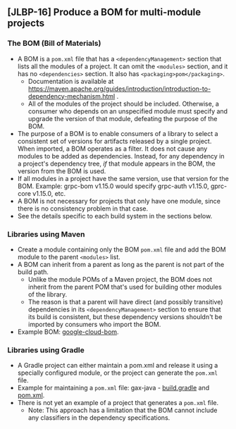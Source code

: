 [JLBP-16] Produce a BOM for multi-module projects
-------------------------------------------------

### The BOM (Bill of Materials)

- A BOM is a `pom.xml` file that has a `<dependencyManagement>` section that lists all the modules of a project. It can omit the `<modules>` section, and it has no `<dependencies>` section. It also has `<packaging>pom</packaging>`.
  - Documentation is available at https://maven.apache.org/guides/introduction/introduction-to-dependency-mechanism.html .
  - All of the modules of the project should be included. Otherwise, a consumer who depends on an unspecified module must specify and upgrade the version of that module, defeating the purpose of the BOM.
- The purpose of a BOM is to enable consumers of a library to select a consistent set of versions for artifacts released by a single project. When imported, a BOM operates as a filter. It does not cause any modules to be added as dependencies. Instead, for any dependency in a project's dependency tree, *if* that module appears in the BOM, the version from the BOM is used.
- If all modules in a project have the same version, use that version for the BOM. Example: grpc-bom v1.15.0 would specify grpc-auth v1.15.0, gprc-core v1.15.0, etc.
- A BOM is not necessary for projects that only have one module, since there is no consistency problem in that case.
- See the details specific to each build system in the sections below.

### Libraries using Maven

- Create a module containing only the BOM `pom.xml` file and add the BOM module to the parent `<modules>` list.
- A BOM can inherit from a parent as long as the parent is not part of the build path.
  - Unlike the module POMs of a Maven project, the BOM does not inherit from the parent POM that's used for building other modules of the library.
  - The reason is that a parent will have direct (and possibly transitive) dependencies in its `<dependencyManagement>` section to ensure that its build is consistent, but these dependency versions shouldn't be imported by consumers who import the BOM.
- Example BOM: [google-cloud-bom](https://github.com/GoogleCloudPlatform/google-cloud-java/blob/master/google-cloud-bom/pom.xml).

### Libraries using Gradle

- A Gradle project can either maintain a pom.xml and release it using a specially configured module, or the project can generate the `pom.xml` file.
- Example for maintaining a `pom.xml` file: gax-java - [build.gradle](https://github.com/googleapis/gax-java/blob/master/gax-bom/build.gradle) and [pom.xml](https://github.com/googleapis/gax-java/blob/master/gax-bom/pom.xml).
- There is not yet an example of a project that generates a `pom.xml` file.
  - Note: This approach has a limitation that the BOM cannot include any classifiers in the dependency specifications.
